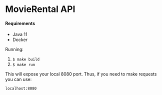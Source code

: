 # MovieRental API

#### Requirements
* Java 11
* Docker

Running:

1. `$ make build`
2. `$ make run`

This will expose your local 8080 port. Thus, if you need to make requests you can use:
```
localhost:8080
```

